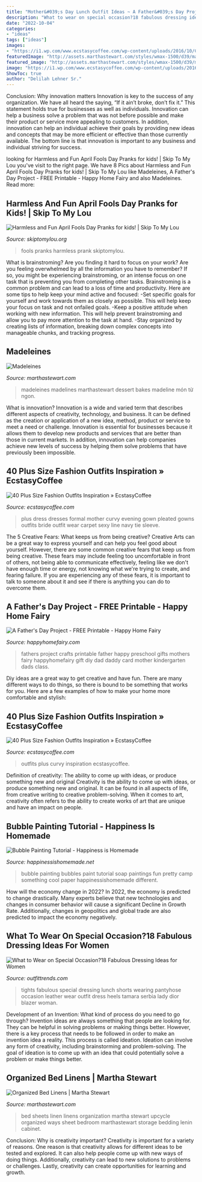 ```yaml
---
title: "Mother&#039;s Day Lunch Outfit Ideas ~ A Father&#039;s Day Project"
description: "What to wear on special occasion?18 fabulous dressing ideas for women"
date: "2022-10-04"
categories:
- "ideas"
tags: ["ideas"]
images:
- "https://i1.wp.com/www.ecstasycoffee.com/wp-content/uploads/2016/10/Curvy-Women-Fashion-Outfits-35.jpg"
featuredImage: "http://assets.marthastewart.com/styles/wmax-1500/d39/martha-bakes-madelines-318-d110936-0414/martha-bakes-madelines-318-d110936-0414_horiz.jpg?itok=Eavoqh6v"
featured_image: "http://assets.marthastewart.com/styles/wmax-1500/d39/martha-bakes-madelines-318-d110936-0414/martha-bakes-madelines-318-d110936-0414_horiz.jpg?itok=Eavoqh6v"
image: "https://i1.wp.com/www.ecstasycoffee.com/wp-content/uploads/2016/10/Pleated-evening-gown.jpg"
ShowToc: true
author: "Delilah Lehner Sr."
---
```



Conclusion: Why innovation matters
Innovation is key to the success of any organization. We have all heard the saying, “If it ain’t broke, don’t fix it.” This statement holds true for businesses as well as individuals. Innovation can help a business solve a problem that was not before possible and make their product or service more appealing to customers. In addition, innovation can help an individual achieve their goals by providing new ideas and concepts that may be more efficient or effective than those currently available. The bottom line is that innovation is important to any business and individual striving for success.

	

		
looking for Harmless and Fun April Fools Day Pranks for kids! | Skip To My Lou you've visit to the right page. We have 8 Pics about Harmless and Fun April Fools Day Pranks for kids! | Skip To My Lou like Madeleines, A Father&#039;s Day Project - FREE Printable - Happy Home Fairy and also Madeleines. Read more:
		
    
## Harmless And Fun April Fools Day Pranks for Kids! | Skip To My Lou

<img loading=lazy src="https://www.skiptomylou.org/wp-content/uploads/2014/03/april-fools-for-kids-1.jpg" onerror="this.onerror=null;this.src='https://tse2.mm.bing.net/th?id=OIP.8OjxnwrztxjrcvCyooFV3wHaKl&amp;pid=15.1';" alt="Harmless and Fun April Fools Day Pranks for kids! | Skip To My Lou">

_Source: skiptomylou.org_

>fools pranks harmless prank skiptomylou. 

	

What is brainstroming?
Are you finding it hard to focus on your work? Are you feeling overwhelmed by all the information you have to remember? If so, you might be experiencing brainstroming, or an intense focus on one task that is preventing you from completing other tasks. Brainstroming is a common problem and can lead to a loss of time and productivity. Here are some tips to help keep your mind active and focused: 
-Set specific goals for yourself and work towards them as closely as possible. This will help keep your focus on task and not onfailed goals. 
-Keep a positive attitude when working with new information. This will help prevent brainstroming and allow you to pay more attention to the task at hand. 
-Stay organized by creating lists of information, breaking down complex concepts into manageable chunks, and tracking progress.

    
## Madeleines

<img loading=lazy src="http://assets.marthastewart.com/styles/wmax-1500/d39/martha-bakes-madelines-318-d110936-0414/martha-bakes-madelines-318-d110936-0414_horiz.jpg?itok=Eavoqh6v" onerror="this.onerror=null;this.src='https://tse2.mm.bing.net/th?id=OIP.uBYstWZBhyUSq0ja0GBn0wHaEK&amp;pid=15.1';" alt="Madeleines">

_Source: marthastewart.com_

>madeleines madelines marthastewart dessert bakes madeline món từ ngon. 

	

What is innovation?
Innovation is a wide and varied term that describes different aspects of creativity, technology, and business. It can be defined as the creation or application of a new idea, method, product or service to meet a need or challenge. Innovation is essential for businesses because it allows them to develop new products and services that are better than those in current markets. In addition, innovation can help companies achieve new levels of success by helping them solve problems that have previously been impossible.

    
## 40 Plus Size Fashion Outfits Inspiration » EcstasyCoffee

<img loading=lazy src="https://i1.wp.com/www.ecstasycoffee.com/wp-content/uploads/2016/10/Pleated-evening-gown.jpg" onerror="this.onerror=null;this.src='https://tse1.mm.bing.net/th?id=OIP.M4VGERuCpbioASR47VNzlQHaLt&amp;pid=15.1';" alt="40 Plus Size Fashion Outfits Inspiration » EcstasyCoffee">

_Source: ecstasycoffee.com_

>plus dress dresses formal mother curvy evening gown pleated gowns outfits bride outfit wear carpet sexy line navy tie sleeve. 

	

The 5 Creative Fears: What keeps us from being creative?
Creative Arts can be a great way to express yourself and can help you feel good about yourself. However, there are some common creative fears that keep us from being creative. These fears may include feeling too uncomfortable in front of others, not being able to communicate effectively, feeling like we don't have enough time or energy, not knowing what we're trying to create, and fearing failure. If you are experiencing any of these fears, it is important to talk to someone about it and see if there is anything you can do to overcome them.

    
## A Father&#039;s Day Project - FREE Printable - Happy Home Fairy

<img loading=lazy src="http://happyhomefairy.com/wp-content/uploads/2015/06/fathers-day-project-free-printable2.jpg" onerror="this.onerror=null;this.src='https://tse1.mm.bing.net/th?id=OIP.ICHNNFJ79YBxkgZ0n04hxQHaLH&amp;pid=15.1';" alt="A Father&#039;s Day Project - FREE Printable - Happy Home Fairy">

_Source: happyhomefairy.com_

>fathers project crafts printable father happy preschool gifts mothers fairy happyhomefairy gift diy dad daddy card mother kindergarten dads class. 

	

Diy ideas are a great way to get creative and have fun. There are many different ways to do things, so there is bound to be something that works for you. Here are a few examples of how to make your home more comfortable and stylish: 

    
## 40 Plus Size Fashion Outfits Inspiration » EcstasyCoffee

<img loading=lazy src="https://i1.wp.com/www.ecstasycoffee.com/wp-content/uploads/2016/10/Curvy-Women-Fashion-Outfits-35.jpg" onerror="this.onerror=null;this.src='https://tse2.mm.bing.net/th?id=OIP.lzoPEToqdLgQq6-Mo5CDjQHaLH&amp;pid=15.1';" alt="40 Plus Size Fashion Outfits Inspiration » EcstasyCoffee">

_Source: ecstasycoffee.com_

>outfits plus curvy inspiration ecstasycoffee. 

	

Definition of creativity: The ability to come up with ideas, or produce something new and original
Creativity is the ability to come up with ideas, or produce something new and original. It can be found in all aspects of life, from creative writing to creative problem-solving. When it comes to art, creativity often refers to the ability to create works of art that are unique and have an impact on people.

    
## Bubble Painting Tutorial - Happiness Is Homemade

<img loading=lazy src="http://www.happinessishomemade.net/wp-content/uploads/2013/06/Bubble-Painting-1024x685.jpg" onerror="this.onerror=null;this.src='https://tse4.mm.bing.net/th?id=OIP.NghDlw3oVz67Q70hLlggZAHaE9&amp;pid=15.1';" alt="Bubble Painting Tutorial - Happiness is Homemade">

_Source: happinessishomemade.net_

>bubble painting bubbles paint tutorial soap paintings fun pretty camp something cool paper happinessishomemade different. 

	

How will the economy change in 2022?
In 2022, the economy is predicted to change drastically. Many experts believe that new technologies and changes in consumer behavior will cause a significant Decline in Growth Rate. Additionally, changes in geopolitics and global trade are also predicted to impact the economy negatively.

    
## What To Wear On Special Occasion?18 Fabulous Dressing Ideas For Women

<img loading=lazy src="https://www.outfittrends.com/wp-content/uploads/2014/02/Lunch-party-Dressing-Ideas-For-women.jpg" onerror="this.onerror=null;this.src='https://tse3.mm.bing.net/th?id=OIP.sh3qvtAFNNUDKcrG0KjvmwHaLG&amp;pid=15.1';" alt="What to Wear on Special Occasion?18 Fabulous Dressing Ideas for Women">

_Source: outfittrends.com_

>tights fabulous special dressing lunch shorts wearing pantyhose occasion leather wear outfit dress heels tamara serbia lady dior blazer woman. 

	

Development of an Invention: What kind of process do you need to go through?
Invention ideas are always something that people are looking for. They can be helpful in solving problems or making things better. However, there is a key process that needs to be followed in order to make an invention idea a reality. This process is called ideation. Ideation can involve any form of creativity, including brainstorming and problem-solving. The goal of ideation is to come up with an idea that could potentially solve a problem or make things better.

    
## Organized Bed Linens | Martha Stewart

<img loading=lazy src="http://assets.marthastewart.com/styles/wmax-1500/d26/lenin-cabinet-093-md109396/lenin-cabinet-093-md109396_sq.jpg?itok=EJq9DaVc" onerror="this.onerror=null;this.src='https://tse4.mm.bing.net/th?id=OIP.rmypVH0yXP3Pz9b_CMRmKwHaHa&amp;pid=15.1';" alt="Organized Bed Linens | Martha Stewart">

_Source: marthastewart.com_

>bed sheets linen linens organization martha stewart upcycle organized ways sheet bedroom marthastewart storage bedding lenin cabinet. 

	

Conclusion: Why is creativity important?
Creativity is important for a variety of reasons. One reason is that creativity allows for different ideas to be tested and explored. It can also help people come up with new ways of doing things. Additionally, creativity can lead to new solutions to problems or challenges. Lastly, creativity can create opportunities for learning and growth.

